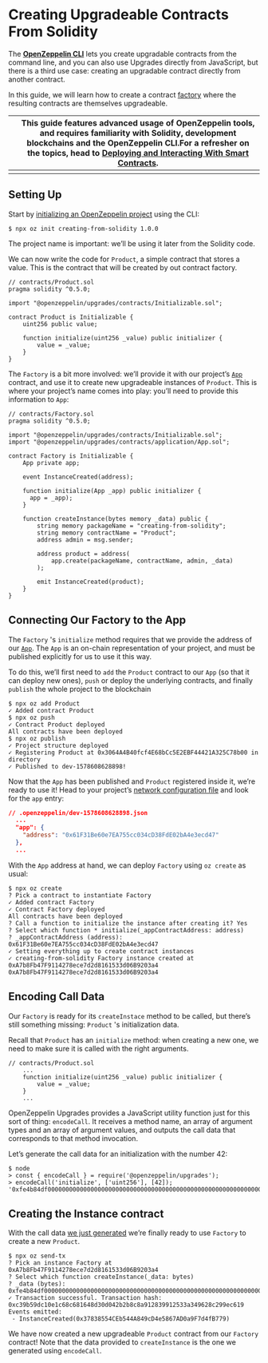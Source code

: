 # Creating Upgradeable Contracts From Solidity

The [**OpenZeppelin CLI**](https://docs.openzeppelin.com/cli/2.7/) lets you create upgradable contracts from the command line, and you can also use Upgrades directly from JavaScript, but there is a third use case: creating an upgradable contract directly from another contract.

In this guide, we will learn how to create a contract [factory](https://en.wikipedia.org/wiki/Factory_(object-oriented_programming)) where the resulting contracts are themselves upgradeable.

|      | This guide features advanced usage of OpenZeppelin tools, and requires familiarity with Solidity, development blockchains and the OpenZeppelin CLI.For a refresher on the topics, head to [Deploying and Interacting With Smart Contracts](https://docs.openzeppelin.com/upgrades/2.7/creating-upgradeable-from-solidity#learn::deploy-and-interact.adoc). |
| ---- | ------------------------------------------------------------ |
|      |                                                              |

## Setting Up

Start by [initializing an OpenZeppelin project](https://docs.openzeppelin.com/cli/2.7/getting-started#setting-up-your-project) using the CLI:

```console
$ npx oz init creating-from-solidity 1.0.0
```

The project name is important: we’ll be using it later from the Solidity code.

We can now write the code for `Product`, a simple contract that stores a value. This is the contract that will be created by out contract factory.

```solidity
// contracts/Product.sol
pragma solidity ^0.5.0;

import "@openzeppelin/upgrades/contracts/Initializable.sol";

contract Product is Initializable {
    uint256 public value;

    function initialize(uint256 _value) public initializer {
        value = _value;
    }
}
```

The `Factory` is a bit more involved: we’ll provide it with our project’s [`App`](https://docs.openzeppelin.com/cli/2.7/contracts-architecture#app.sol) contract, and use it to create new upgradeable instances of `Product`. This is where your project’s name comes into play: you’ll need to provide this information to `App`:

```solidity
// contracts/Factory.sol
pragma solidity ^0.5.0;

import "@openzeppelin/upgrades/contracts/Initializable.sol";
import "@openzeppelin/upgrades/contracts/application/App.sol";

contract Factory is Initializable {
    App private app;

    event InstanceCreated(address);

    function initialize(App _app) public initializer {
      app = _app);
    }

    function createInstance(bytes memory _data) public {
        string memory packageName = "creating-from-solidity";
        string memory contractName = "Product";
        address admin = msg.sender;

        address product = address(
            app.create(packageName, contractName, admin, _data)
        );

        emit InstanceCreated(product);
    }
}
```

## Connecting Our Factory to the App

The `Factory` 's `initialize` method requires that we provide the address of our [`App`](https://docs.openzeppelin.com/cli/2.7/contracts-architecture#app.sol). The `App` is an on-chain representation of your project, and must be published explicitly for us to use it this way.

To do this, we’ll first need to `add` the `Product` contract to our `App` (so that it can deploy new ones), `push` or deploy the underlying contracts, and finally `publish` the whole project to the blockchain

```console
$ npx oz add Product
✓ Added contract Product
$ npx oz push
✓ Contract Product deployed
All contracts have been deployed
$ npx oz publish
✓ Project structure deployed
✓ Registering Product at 0x3064A4B40fcf4E68bCc5E2EBF44421A325C78b00 in directory
✓ Published to dev-1578608628898!
```

Now that the `App` has been published and `Product` registered inside it, we’re ready to use it! Head to your project’s [network configuration file](https://docs.openzeppelin.com/cli/2.7/configuration#network.json) and look for the `app` entry:

```json
// .openzeppelin/dev-1578608628898.json
  ...
  "app": {
    "address": "0x61F31Be60e7EA755cc034cD38FdE02bA4e3ecd47"
  },
  ...
```

With the `App` address at hand, we can deploy `Factory` using `oz create` as usual:

```console
$ npx oz create
? Pick a contract to instantiate Factory
✓ Added contract Factory
✓ Contract Factory deployed
All contracts have been deployed
? Call a function to initialize the instance after creating it? Yes
? Select which function * initialize(_appContractAddress: address)
? _appContractAddress (address): 0x61F31Be60e7EA755cc034cD38FdE02bA4e3ecd47
✓ Setting everything up to create contract instances
✓ creating-from-solidity Factory instance created at 0xA7b8Fb47F9114278ece7d2d8161533d06B9203a4
0xA7b8Fb47F9114278ece7d2d8161533d06B9203a4
```

## Encoding Call Data

Our `Factory` is ready for its `createInstace` method to be called, but there’s still something missing: `Product` 's initialization data.

Recall that `Product` has an `initialize` method: when creating a new one, we need to make sure it is called with the right arguments.

```solidity
// contracts/Product.sol
    ...
    function initialize(uint256 _value) public initializer {
        value = _value;
    }
    ...
```

OpenZeppelin Upgrades provides a JavaScript utility function just for this sort of thing: `encodeCall`. It receives a method name, an array of argument types and an array of argument values, and outputs the call data that corresponds to that method invocation.

Let’s generate the call data for an initialization with the number 42:

```console
$ node
> const { encodeCall } = require('@openzeppelin/upgrades');
> encodeCall('initialize', ['uint256'], [42]);
'0xfe4b84df000000000000000000000000000000000000000000000000000000000000002a'
```

## Creating the Instance contract

With the call data [we just generated](https://docs.openzeppelin.com/upgrades/2.7/creating-upgradeable-from-solidity#encoding-call-data) we’re finally ready to use `Factory` to create a new `Product`.

```console
$ npx oz send-tx
? Pick an instance Factory at 0xA7b8Fb47F9114278ece7d2d8161533d06B9203a4
? Select which function createInstance(_data: bytes)
? _data (bytes): 0xfe4b84df000000000000000000000000000000000000000000000000000000000000002a
✓ Transaction successful. Transaction hash: 0xc39b59dc10e1c68c681648d30d042b2b8c8a912839912533a349628c299ec619
Events emitted:
 - InstanceCreated(0x37838554CEb544A849cD4e5867AD0a9F7d4fB779)
```

We have now created a new upgradeable `Product` contract from our `Factory` contract! Note that the data provided to `createInstance` is the one we generated using `encodeCall`.